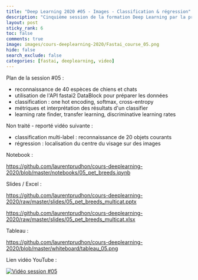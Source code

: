 ```yaml
---
title: "Deep Learning 2020 #05 - Images - Classification & régression"
description: "Cinquième session de la formation Deep Learning par la pratique 2020."
layout: post
sticky_rank: 6
toc: false
comments: true
image: images/cours-deeplearning-2020/Fastai_course_05.png
hide: false
search_exclude: false
categories: [fastai, deeplearning, video]
---
```


Plan de la session #05 :
- reconnaissance de 40 espèces de chiens et chats
- utilisation de l'API fastai2 DataBlock pour préparer les données
- classification : one hot encoding, softmax, cross-entropy
- métriques et interprétation des résultats d'un classifier
- learning rate finder, transfer learning, discriminative learning rates

Non traité - reporté vidéo suivante :
- classification multi-label : reconnaissance de 20 objets courants
- régression : localisation du centre du visage sur des images

Notebook :

https://github.com/laurentprudhon/cours-deeplearning-2020/blob/master/notebooks/05_pet_breeds.ipynb

Slides / Excel :

https://github.com/laurentprudhon/cours-deeplearning-2020/raw/master/slides/05_pet_breeds_multicat.pptx

https://github.com/laurentprudhon/cours-deeplearning-2020/raw/master/slides/05_pet_breeds_multicat.xlsx

Tableau :

https://github.com/laurentprudhon/cours-deeplearning-2020/blob/master/whiteboard/tableau_05.png

Lien vidéo YouTube :

[![Vidéo session #05](https://img.youtube.com/vi/eI0xVsXhJ7Y/0.jpg)](https://www.youtube.com/watch?v=eI0xVsXhJ7Y)
